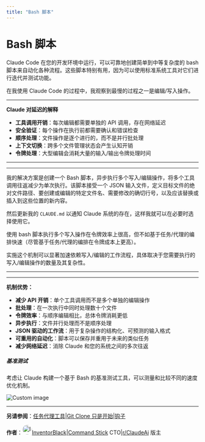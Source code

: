 ```yaml
---
title: "Bash 脚本"
---
```


# Bash 脚本

Claude Code 在您的开发环境中运行，可以可靠地创建简单到中等复杂度的 bash 脚本来自动化各种流程。这些脚本特别有用，因为可以使用标准系统工具对它们进行迭代并测试功能。

在我使用 Claude Code 的过程中，我观察到最慢的过程之一是编辑/写入操作。

* * *

**Claude 对延迟的解释**

-   **工具调用开销**：每次编辑都需要单独的 API 调用，存在网络延迟
-   **安全验证**：每个操作在执行前都需要确认和错误检查
-   **顺序处理**：文件操作是逐个进行的，而不是并行批处理
-   **上下文切换**：跨多个文件管理状态会产生认知开销
-   **令牌处理**：大型编辑会消耗大量的输入/输出令牌处理时间

* * *

* * *

我的解决方案是创建一个 Bash 脚本，异步执行多个写入/编辑操作，将多个工具调用往返减少为单次执行。该脚本接受一个 JSON 输入文件，定义目标文件的绝对文件路径、要创建或编辑的特定文件名、需要修改的确切行号，以及应该替换或插入到这些位置的新内容。

然后更新我的 `CLAUDE.md` 以通知 Claude 系统的存在，这样我就可以在必要时选择使用它。

使用 bash 脚本执行多个写入操作在令牌效率上很高，但不如基于任务/代理的编排快速（尽管基于任务/代理的编排在令牌成本上更高）。

实施这个机制可以显著加速依赖写入/编辑的工作流程，具体取决于您需要执行的写入/编辑操作的数量及其复杂性。

* * *

* * *

**机制优势：**

-   **减少 API 开销**：单个工具调用而不是多个单独的编辑操作
-   **批处理**：在一次执行中同时处理数十个文件
-   **令牌效率**：与顺序编辑相比，总体令牌消耗更低
-   **异步执行**：文件并行处理而不是顺序处理
-   **JSON 驱动的工作流**：用于复杂操作的结构化、可预测的输入格式
-   **可重用的自动化**：脚本可以保存并重用于未来的类似任务
-   **减少网络延迟**：消除 Claude 和您的系统之间的多次往返

##### 基准测试

考虑让 Claude 构建一个基于 Bash 的基准测试工具，可以测量和比较不同的速度优化机制。

<img src="/img/discovery/036_cl_orange.png" alt="Custom image" style="max-width: 165px; height: auto;" />

* * *

**另请参阅**：[任务代理工具](/mechanics-task-agent-tools.html)|[Git Clone 只是开始](/mechanics-git-clone-is-just-the-beginning.html)|[钩子](/mechanics-hooks.html)

**作者**：[<img src="/img/claudes-greatest-soldier.png" alt="InventorBlack" style="width: 25px; height: 25px; border-radius: 50%;" />InventorBlack](/support-.html)|[Command Stick](https://commandstick.com/) CTO|[r/ClaudeAi](https://www.reddit.com/r/ClaudeAI/) 版主